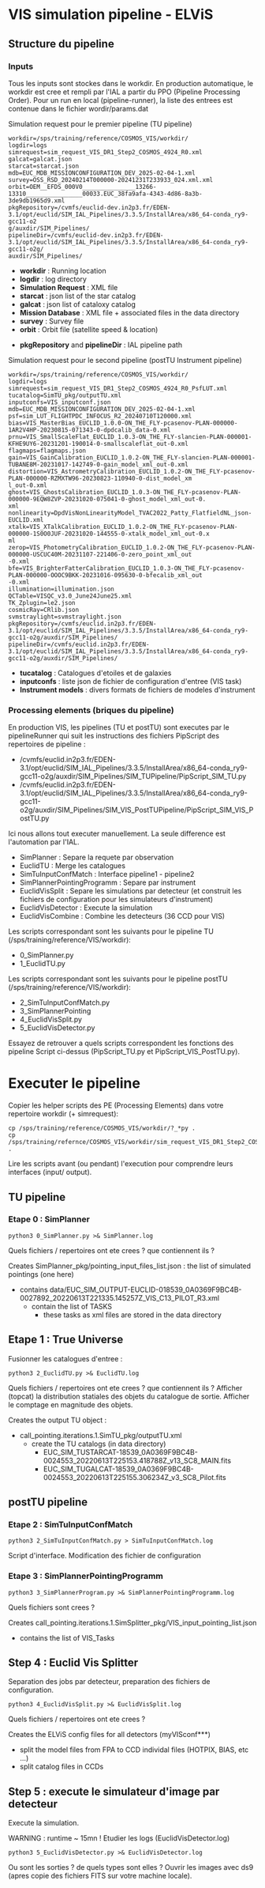# VIS simulation pipeline - ELViS

## Structure du pipeline

### Inputs

Tous les inputs sont stockes dans le workdir. En production automatique, le workdir est cree et rempli par l'IAL a partir du PPO (Pipeline Processing Order). Pour un run en local (pipeline-runner), la liste des entrees est contenue dans le fichier wordir/params.dat

Simulation request pour le premier pipeline (TU pipeline)

    workdir=/sps/training/reference/COSMOS_VIS/workdir/
    logdir=logs
    simrequest=sim_request_VIS_DR1_Step2_COSMOS_4924_R0.xml galcat=galcat.json
    starcat=starcat.json
    mdb=EUC_MDB_MISSIONCONFIGURATION_DEV_2025-02-04-1.xml
    survey=OSS_RSD_20240214T000000-20241231T233933_024.xml.xml
    orbit=OEM__EFDS_000V0_______________13266-13310________________00033.EUC_38fa9afa-4343-4d86-8a3b-3de9db1965d9.xml
    pkgRepository=/cvmfs/euclid-dev.in2p3.fr/EDEN-3.1/opt/euclid/SIM_IAL_Pipelines/3.3.5/InstallArea/x86_64-conda_ry9-gcc11-o2
    g/auxdir/SIM_Pipelines/
    pipelineDir=/cvmfs/euclid-dev.in2p3.fr/EDEN-3.1/opt/euclid/SIM_IAL_Pipelines/3.3.5/InstallArea/x86_64-conda_ry9-gcc11-o2g/
    auxdir/SIM_Pipelines/

* **workdir** : Running location
* **logdir** : log directory
* **Simulation Request** : XML file
* **starcat** : json list of the star catalog
* **galcat** : json list of cataloxy catalog
* **Mission Database** : XML file + associated files in the data directory
* **survey** : Survey file
* **orbit** : Orbit file (satellite speed & location)
- **pkgRepository** and **pipelineDir** : IAL pipeline path

Simulation request pour le second pipeline (postTU Instrument pipeline)

    workdir=/sps/training/reference/COSMOS_VIS/workdir/
    logdir=logs
    simrequest=sim_request_VIS_DR1_Step2_COSMOS_4924_R0_PsfLUT.xml
    tucatalog=SimTU_pkg/outputTU.xml
    inputconfs=VIS_inputconf.json
    mdb=EUC_MDB_MISSIONCONFIGURATION_DEV_2025-02-04-1.xml
    psf=sim_LUT_FLIGHTPDC_INFOCUS_R2_20240710T120000.xml
    bias=VIS_MasterBias_EUCLID_1.0.0-ON_THE_FLY-pcasenov-PLAN-000000-1AR2V4HP-20230815-071343-0-dpdcalib_data-0.xml
    prnu=VIS_SmallScaleFlat_EUCLID_1.0.3-ON_THE_FLY-slancien-PLAN-000001-KFHE9UY6-20231201-190014-0-smallscaleflat_out-0.xml
    flagmaps=flagmaps.json
    gain=VIS_GainCalibration_EUCLID_1.0.2-ON_THE_FLY-slancien-PLAN-000001-TUBANE8M-20231017-142749-0-gain_model_xml_out-0.xml
    distortion=VIS_AstrometryCalibration_EUCLID_1.0.2-ON_THE_FLY-pcasenov-PLAN-000000-RZMXTW96-20230823-110940-0-dist_model_xm
    l_out-0.xml
    ghost=VIS_GhostsCalibration_EUCLID_1.0.3-ON_THE_FLY-pcasenov-PLAN-000000-9EQW8ZVP-20231020-075041-0-ghost_model_xml_out-0.
    xml
    nonlinearity=DpdVisNonLinearityModel_TVAC2022_Patty_FlatfieldNL_json-EUCLID.xml
    xtalk=VIS_XTalkCalibration_EUCLID_1.0.2-ON_THE_FLY-pcasenov-PLAN-000000-1S0O0JUF-20231020-144555-0-xtalk_model_xml_out-0.x
    ml
    zerop=VIS_PhotometryCalibration_EUCLID_1.0.2-ON_THE_FLY-pcasenov-PLAN-000000-USCUC40M-20231107-221406-0-zero_point_xml_out
    -0.xml
    bfe=VIS_BrighterFatterCalibration_EUCLID_1.0.3-ON_THE_FLY-pcasenov-PLAN-000000-OOOC9BKK-20231016-095630-0-bfecalib_xml_out
    -0.xml
    illumination=illumination.json
    QCTable=VISQC_v3.0_June24June25.xml
    TK_Zplugin=le2.json
    cosmicRay=CRlib.json
    svmstraylight=svmstraylight.json
    pkgRepository=/cvmfs/euclid.in2p3.fr/EDEN-3.1/opt/euclid/SIM_IAL_Pipelines/3.3.5/InstallArea/x86_64-conda_ry9-gcc11-o2g/auxdir/SIM_Pipelines/
    pipelineDir=/cvmfs/euclid.in2p3.fr/EDEN-3.1/opt/euclid/SIM_IAL_Pipelines/3.3.5/InstallArea/x86_64-conda_ry9-gcc11-o2g/auxdir/SIM_Pipelines/

* **tucatalog** : Catalogues d'etoiles et de galaxies 
* **inputconfs** : liste json de fichier de configuration d'entree (VIS task)
* **Instrument models** : divers formats de fichiers de modeles d'instrument

### Processing elements (briques du pipeline)

En production VIS, les pipelines (TU et postTU) sont executes par le pipelineRunner qui suit les instructions des fichiers PipScript des repertoires de pipeline : 

* /cvmfs/euclid.in2p3.fr/EDEN-3.1/opt/euclid/SIM_IAL_Pipelines/3.3.5/InstallArea/x86_64-conda_ry9-gcc11-o2g/auxdir/SIM_Pipelines/SIM_TUPipeline/PipScript_SIM_TU.py
* /cvmfs/euclid.in2p3.fr/EDEN-3.1/opt/euclid/SIM_IAL_Pipelines/3.3.5/InstallArea/x86_64-conda_ry9-gcc11-o2g/auxdir/SIM_Pipelines/SIM_VIS_PostTUPipeline/PipScript_SIM_VIS_PostTU.py

Ici nous allons tout executer manuellement.
La seule difference est l'automation par l'IAL.
* SimPlanner : Separe la requete par observation 
* EuclidTU : Merge les catalogues
* SimTuInputConfMatch : Interface pipeline1 - pipeline2
* SimPlannerPointingProgramm : Separe par instrument 
* EuclidVisSplit : Separe les simulations par detecteur (et construit les fichiers de configuration pour les simulateurs d'instrument)
* EuclidVisDetector : Execute la simulation
* EuclidVisCombine : Combine les detecteurs (36 CCD pour VIS) 

Les scripts correspondant sont les suivants pour le pipeline TU (/sps/training/reference/VIS/workdir): 
* 0_SimPlanner.py
* 1_EuclidTU.py

Les scripts correspondant sont les suivants pour le pipeline postTU (/sps/training/reference/VIS/workdir): 
* 2_SimTuInputConfMatch.py
* 3_SimPlannerPointing
* 4_EuclidVisSplit.py
* 5_EuclidVisDetector.py

Essayez de retrouver a quels scripts correspondent les fonctions des pipeline Script ci-dessus (PipScript_TU.py et PipScript_VIS_PostTU.py).

# Executer le pipeline

Copier les helper scripts des PE (Processing Elements) dans votre repertoire workdir (+ simrequest):

    cp /sps/training/reference/COSMOS_VIS/workdir/?_*py .
    cp /sps/training/refernce/COSMOS_VIS/workdir/sim_request_VIS_DR1_Step2_COSMOS_4924_R0_PsfLUT.xml .

Lire les scripts avant (ou pendant) l'execution pour comprendre leurs interfaces (input/ output).

## TU pipeline

### Etape 0 : SimPlanner

    python3 0_SimPlanner.py >& SimPlanner.log
 
Quels fichiers / repertoires ont ete crees ? que contiennent ils ?

Creates SimPlanner_pkg/pointing_input_files_list.json : the list of simulated pointings (one here)
* contains data/EUC_SIM_OUTPUT-EUCLID-018539_0A0369F9BC4B-0027892_20220613T221335.145257Z_VIS_C13_PILOT_R3.xml
  * contain the list of TASKS 
    * these tasks as xml files are stored in the data directory
    
## Etape 1 : True Universe

Fusionner les catalogues d'entree :

    python3 2_EuclidTU.py >& EuclidTU.log

Quels fichiers / repertoires ont ete crees ? que contiennent ils ?
Afficher (topcat) la distribution statiales des objets du catalogue de sortie. Afficher le comptage en magnitude des objets.

Creates the output TU object :
* call_pointing.iterations.1.SimTU_pkg/outputTU.xml
    * create the TU catalogs (in data directory)
      * EUC_SIM_TUSTARCAT-18539_0A0369F9BC4B-0024553_20220613T225153.418788Z_v13_SC8_MAIN.fits
      * EUC_SIM_TUGALCAT-18539_0A0369F9BC4B-0024553_20220613T225155.306234Z_v3_SC8_Pilot.fits

## postTU pipeline

### Etape 2 : SimTuInputConfMatch

    python3 2_SimTuInputConfMatch.py > SimTuInputConfMatch.log

Script d'interface. Modification des fichier de configuration

### Etape 3 : SimPlannerPointingProgramm

    python3 3_SimPlannerProgram.py >& SimPlannerPointingProgramm.log

Quels fichiers sont crees ?

Creates call_pointing.iterations.1.SimSplitter_pkg/VIS_input_pointing_list.json
* contains the list of VIS_Tasks


## Step 4 : Euclid Vis Splitter

Separation des jobs par detecteur, preparation des fichiers de configuration.

    python3 4_EuclidVisSplit.py >& EuclidVisSplit.log

Quels fichiers / repertoires ont ete crees ? 

Creates the ELViS config files for all detectors (myVISconf***)
* split the model files from FPA to CCD individal files (HOTPIX, BIAS, etc ...)
* split catalog files in CCDs

## Step 5 : execute le simulateur d'image par detecteur 

Execute la simulation. 

WARNING : runtime ~ 15mn ! Etudier les logs (EuclidVisDetector.log)

    python3 5_EuclidVisDetector.py >& EuclidVisDetector.log

Ou sont les sorties ? de quels types sont elles ?
Ouvrir les images avec ds9 (apres copie des fichiers FITS sur votre machine locale).

